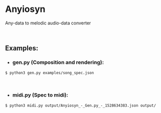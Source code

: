# Anyiosyn

Any-data to melodic audio-data converter 

</br>

## Examples:
- ### gen.py (Composition and rendering):

```sh
$ python3 gen.py examples/song_spec.json
```

</br>

- ### midi.py (Spec to midi):
```sh
$ python3 midi.py output/Anyiosyn_-_Gen.py_-_1528634383.json output/
```